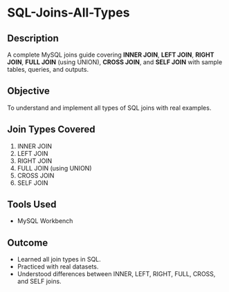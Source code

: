 # SQL-Joins-All-Types

## Description
A complete MySQL joins guide covering **INNER JOIN**, **LEFT JOIN**, **RIGHT JOIN**, **FULL JOIN** (using UNION), **CROSS JOIN**, and **SELF JOIN** with sample tables, queries, and outputs.

## Objective
To understand and implement all types of SQL joins with real examples.

## Join Types Covered
1. INNER JOIN  
2. LEFT JOIN  
3. RIGHT JOIN  
4. FULL JOIN (using UNION)  
5. CROSS JOIN  
6. SELF JOIN  

## Tools Used
- MySQL Workbench

## Outcome
- Learned all join types in SQL.
- Practiced with real datasets.
- Understood differences between INNER, LEFT, RIGHT, FULL, CROSS, and SELF joins.
